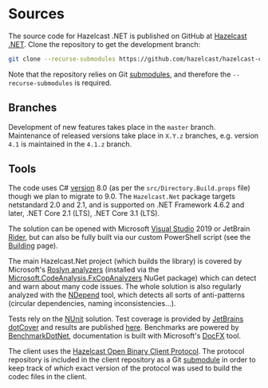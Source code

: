 # Sources

The source code for Hazelcast .NET is published on GitHub at [Hazelcast .NET](https://github.com/hazelcast/hazelcast-csharp-client). Clone the repository to get the development branch:

```sh
git clone --recurse-submodules https://github.com/hazelcast/hazelcast-csharp-client.git 
```

Note that the repository relies on Git [submodules](https://git-scm.com/book/en/v2/Git-Tools-Submodules), and therefore the `--recurse-submodules` is required.

## Branches

Development of new features takes place in the `master` branch. Maintenance of released versions take place in `X.Y.z` branches, e.g. version `4.1` is maintained in the `4.1.z` branch. 

## Tools

The code uses C# [version](https://docs.microsoft.com/en-us/dotnet/csharp/language-reference/configure-language-version) 8.0 (as per the `src/Directory.Build.props` file) though we plan to migrate to 9.0. The `Hazelcast.Net` package targets netstandard 2.0 and 2.1, and is supported on .NET Framework 4.6.2 and later, .NET Core 2.1 (LTS), .NET Core 3.1 (LTS).

The solution can be opened with Microsoft [Visual Studio](https://visualstudio.microsoft.com/) 2019 or JetBrain [Rider](https://www.jetbrains.com/rider/), but can also be fully built via our custom PowerShell script (see the [Building](building.md) page).

The main Hazelcast.Net project (which builds the library) is covered by Microsoft's [Roslyn analyzers](https://docs.microsoft.com/en-us/visualstudio/code-quality/roslyn-analyzers-overview) (installed via the [Microsoft.CodeAnalysis.FxCopAnalyzers](https://www.nuget.org/packages/Microsoft.CodeAnalysis.FxCopAnalyzers/) NuGet package) which can detect and warn about many code issues. The whole solution is also regularly analyzed with the [NDepend](https://www.ndepend.com/) tool, which detects all sorts of anti-patterns (circular dependencies, naming inconsistencies...).

Tests rely on the [NUnit](https://nunit.org/) solution. Test coverage is provided by
 [JetBrains dotCover](https://www.jetbrains.com/dotcover/) and results are published [here](xref:cover-index). Benchmarks are powered by [BenchmarkDotNet](https://benchmarkdotnet.org/), documentation is built with Microsoft's [DocFX](https://dotnet.github.io/docfx/) tool.

The client uses the [Hazelcast Open Binary Client Protocol](http://github.com/hazelcast/hazelcast-client-protocol/). The protocol repository is included in the client repository as a Git [submodule](https://git-scm.com/book/en/v2/Git-Tools-Submodules) in order to keep track of *which* exact version of the protocol was used to build the codec files in the client.
